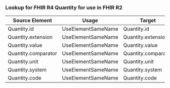 ### Lookup for FHIR R4 Quantity for use in FHIR R2

| Source Element | Usage | Target |
| -------------- | ----- | ------ |
| Quantity.id | UseElementSameName | Quantity.id |
| Quantity.extension | UseElementSameName | Quantity.extension |
| Quantity.value | UseElementSameName | Quantity.value |
| Quantity.comparator | UseElementSameName | Quantity.comparator |
| Quantity.unit | UseElementSameName | Quantity.unit |
| Quantity.system | UseElementSameName | Quantity.system |
| Quantity.code | UseElementSameName | Quantity.code |
